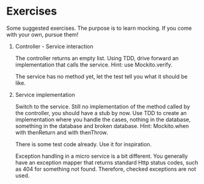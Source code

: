 # Exercises

Some suggested exercises. The purpose is to learn mocking. If you come with your own,
pursue them!

1. Controller - Service interaction

    The controller returns an empty list. Using TDD, drive forward
    an implementation that calls the service. Hint: use Mockito.verify.

    The service has no method yet, let the test tell you what it should be like.

1. Service implementation
    
    Switch to the service. Still no implementation of the method called by the
    controller, you should have a stub by now. Use TDD to create an implementation
    where you handle the cases, nothing in the database, something in the database
    and broken database. Hint: Mockito.when with thenReturn and with thenThrow.
    
    There is some test code already. Use it for inspiration.
    
    Exception handling in a micro service is a bit different. You generally have
    an exception mapper that returns standard Http status codes, such as 404
    for something not found. Therefore, checked exceptions are not used.